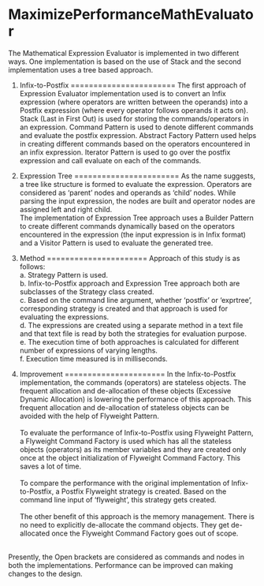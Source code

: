 MaximizePerformanceMathEvaluator
================================
The Mathematical Expression Evaluator is implemented in two different ways. One implementation is based on the use of Stack and the second implementation uses a tree based approach. 

1.	Infix-to-Postfix
=======================
The first approach of Expression Evaluator implementation used is to convert an Infix expression (where operators are written between the operands) into a Postfix expression (where every operator follows operands it acts on). <br/>
Stack (Last in First Out) is used for storing the commands/operators in an expression. Command Pattern is used to denote different commands and evaluate the postfix expression. Abstract Factory Pattern used helps in creating different commands based on the operators encountered in an infix expression. Iterator Pattern is used to go over the postfix expression and call evaluate on each of the commands.

2.	Expression Tree
=======================
As the name suggests, a tree like structure is formed to evaluate the expression. Operators are considered as ‘parent’ nodes and operands as ‘child’ nodes.  While parsing the input expression, the nodes are built and operator nodes are assigned left and right child.<br/>
The implementation of Expression Tree approach uses a Builder Pattern to create different commands dynamically based on the operators encountered in the expression (the input expression is in Infix format) and a Visitor Pattern is used to evaluate the generated tree. 

3. Method
======================
Approach of this study is as follows:<br/>
a.	Strategy Pattern is used. <br/>
b.	Infix-to-Postfix approach and Expression Tree approach both are subclasses of the Strategy class created.<br/>
c.	Based on the command line argument, whether ‘postfix’ or ‘exprtree’, corresponding strategy is created and that approach is used for evaluating the expressions.<br/>
d.	The expressions are created using a separate method in a text file and that text file is read by both the strategies for evaluation purpose.<br/>
e.	The execution time of both approaches is calculated for different number of expressions of varying lengths.<br/>
f.	Execution time measured is in milliseconds.

4. Improvement
======================
In the Infix-to-Postfix implementation, the commands (operators) are stateless objects. The frequent allocation and de-allocation of these objects (Excessive Dynamic Allocation) is lowering the performance of this approach. This frequent allocation and de-allocation of stateless objects can be avoided with the help of Flyweight Pattern. <br/><br/>
To evaluate the performance of Infix-to-Postfix using Flyweight Pattern, a Flyweight Command Factory is used which has all the stateless objects (operators) as its member variables and they are created only once at the object initialization of Flyweight Command Factory. This saves a lot of time.<br/><br/>
To compare the performance with the original implementation of Infix-to-Postfix, a Postfix Flyweight strategy is created. Based on the command line input of ‘flyweight’, this strategy gets created. <br/><br/>
The other benefit of this approach is the memory management. There is no need to explicitly de-allocate the command objects. They get de-allocated once the Flyweight Command Factory goes out of scope.<br/>
<br/>
Presently, the Open brackets are considered as commands and nodes in both the implementations. Performance can be improved can making changes to the design.
